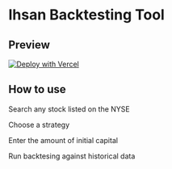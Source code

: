 # Ihsan Backtesting Tool


## Preview



[![Deploy with Vercel](https://vercel.com/button)](https://vercel.com/new/git/external?repository-url=https://github.com/vercel/next.js/tree/canary/examples/with-tailwindcss&project-name=with-tailwindcss&repository-name=with-tailwindcss)

## How to use

Search any stock listed on the NYSE

Choose a strategy

Enter the amount of initial capital 

Run backtesing against historical data
